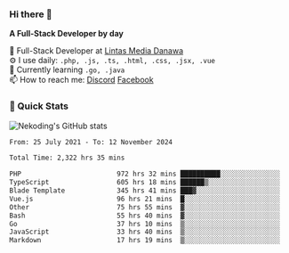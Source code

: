 ### Hi there 👋

**A Full-Stack Developer by day**

🔭 Full-Stack Developer at [Lintas Media Danawa](https://www.lintasmediadanawa.com/)  
⚙️ I use daily: `.php, .js, .ts, .html, .css, .jsx, .vue`  
🌱 Currently learning `.go, .java`  
📫 How to reach me: [Discord](https://discordapp.com/users/984448732999327766)  [Facebook](https://fb.me/tyvandi)  

### 🚀 Quick Stats  

![Nekoding's GitHub stats](https://github-readme-stats.vercel.app/api?username=nekoding&show_icons=true)

<!--START_SECTION:waka-->

```txt
From: 25 July 2021 - To: 12 November 2024

Total Time: 2,322 hrs 35 mins

PHP                        972 hrs 32 mins ██████████░░░░░░░░░░░░░░░   40.55 %
TypeScript                 605 hrs 18 mins ██████▒░░░░░░░░░░░░░░░░░░   25.24 %
Blade Template             345 hrs 41 mins ███▓░░░░░░░░░░░░░░░░░░░░░   14.41 %
Vue.js                     96 hrs 21 mins  █░░░░░░░░░░░░░░░░░░░░░░░░   04.02 %
Other                      75 hrs 55 mins  ▓░░░░░░░░░░░░░░░░░░░░░░░░   03.17 %
Bash                       55 hrs 40 mins  ▓░░░░░░░░░░░░░░░░░░░░░░░░   02.32 %
Go                         37 hrs 10 mins  ▒░░░░░░░░░░░░░░░░░░░░░░░░   01.55 %
JavaScript                 33 hrs 40 mins  ▒░░░░░░░░░░░░░░░░░░░░░░░░   01.40 %
Markdown                   17 hrs 19 mins  ▒░░░░░░░░░░░░░░░░░░░░░░░░   00.72 %
```

<!--END_SECTION:waka-->

<!--
**nekoding/nekoding** is a ✨ _special_ ✨ repository because its `README.md` (this file) appears on your GitHub profile.

Here are some ideas to get you started:

- 🔭 I’m currently working on ...
- 🌱 I’m currently learning ...
- 👯 I’m looking to collaborate on ...
- 🤔 I’m looking for help with ...
- 💬 Ask me about ...
- 📫 How to reach me: ...
- 😄 Pronouns: ...
- ⚡ Fun fact: ...
-->
